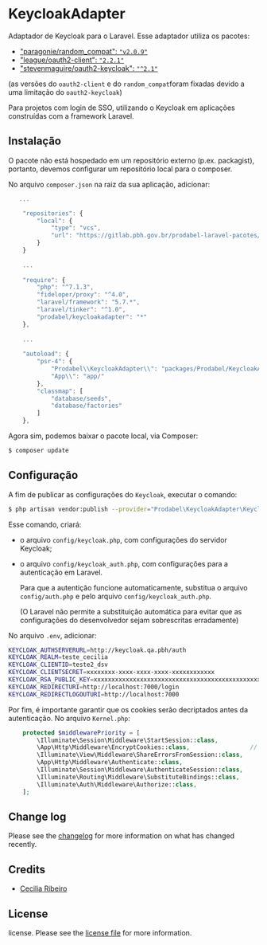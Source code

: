 # KeycloakAdapter

Adaptador de Keycloak para o Laravel. Esse adaptador utiliza os pacotes:

- ["paragonie/random_compat": `"v2.0.9"`](https://github.com/paragonie/random_compat)
- ["league/oauth2-client": `"2.2.1"`](https://github.com/thephpleague/oauth2-client)
- ["stevenmaguire/oauth2-keycloak": `"^2.1"`](https://github.com/stevenmaguire/oauth2-keycloak)

(as versões do `oauth2-client` e do `random_compat`foram fixadas devido a uma limitação do `oauth2-keycloak`)

Para projetos com login de SSO, utilizando o Keycloak em aplicações construídas com a framework Laravel.


## Instalação
O pacote não está hospedado em um repositório externo (p.ex. packagist), portanto, devemos configurar um repositório local para o composer.

No arquivo ```composer.json``` na raiz da sua aplicação, adicionar: 
        
``` js
   ...

    "repositories": {                                                                        //  <------ adicionar
        "local": {                                                                           //  <------ adicionar
            "type": "vcs",                                                                   //  <------ adicionar
            "url": "https://gitlab.pbh.gov.br/prodabel-laravel-pacotes/keycloak-adapter.git" //  <------ adicionar
        }                                                                                    //  <------ adicionar
    }                                                                                        //  <------ adicionar
    
    ...
    
    "require": {
        "php": "^7.1.3",
        "fideloper/proxy": "^4.0",
        "laravel/framework": "5.7.*",
        "laravel/tinker": "^1.0",
        "prodabel/keycloakadapter": "*"                                                      //  <------ adicionar
    },
    
    ...
    
    "autoload": {
        "psr-4": {
            "Prodabel\\KeycloakAdapter\\": "packages/Prodabel/KeycloakAdapter/src",          //  <------ adicionar
            "App\\": "app/"
        },
        "classmap": [
            "database/seeds",
            "database/factories"
        ]
    },
``` 

Agora sim, podemos baixar o pacote local, via Composer:

``` bash
$ composer update
```

## Configuração

A fim de publicar as configurações do `Keycloak`, executar o comando:
``` sh
$ php artisan vendor:publish --provider="Prodabel\KeycloakAdapter\KeycloakAdapterServiceProvider"
```
Esse comando, criará:
- o arquivo `config/keycloak.php`, com configurações do servidor Keycloak; 
- o arquivo `config/keycloak_auth.php`, com configurações para a autenticação em Laravel. 

  Para que a autentição funcione automaticamente, substitua o arquivo `config/auth.php` e pelo arquivo `config/keycloak_auth.php`.
  
  (O Laravel não permite a substituição automática para evitar que as configurações do desenvolvedor sejam sobrescritas erradamente)

No arquivo ```.env```, adicionar:

``` bash
KEYCLOAK_AUTHSERVERURL=http://keycloak.qa.pbh/auth
KEYCLOAK_REALM=teste_cecilia
KEYCLOAK_CLIENTID=teste2_dsv
KEYCLOAK_CLIENTSECRET=xxxxxxxx-xxxx-xxxx-xxxx-xxxxxxxxxxxx
KEYCLOAK_RSA_PUBLIC_KEY=xxxxxxxxxxxxxxxxxxxxxxxxxxxxxxxxxxxxxxxxxxxxxxxxxxxxxxxxxxxxx
KEYCLOAK_REDIRECTURI=http://localhost:7000/login
KEYCLOAK_REDIRECTLOGOUTURI=http://localhost:7000
```

Por fim, é importante garantir que os cookies serão decriptados antes da autenticação. No arquivo `Kernel.php`:

``` php
    protected $middlewarePriority = [
        \Illuminate\Session\Middleware\StartSession::class,
        \App\Http\Middleware\EncryptCookies::class,                 //  <---------- adicionar
        \Illuminate\View\Middleware\ShareErrorsFromSession::class,
        \App\Http\Middleware\Authenticate::class,
        \Illuminate\Session\Middleware\AuthenticateSession::class,
        \Illuminate\Routing\Middleware\SubstituteBindings::class,
        \Illuminate\Auth\Middleware\Authorize::class,
    ];
```

## Change log

Please see the [changelog](changelog.md) for more information on what has changed recently.

## Credits

- [Cecilia Ribeiro](https://github.com/ceciliarb?tab=repositories)

## License

license. 
Please see the [license file](license.md) for more information.

[ico-version]: https://img.shields.io/packagist/v/prodabel/keycloakadapter.svg?style=flat-square
[ico-downloads]: https://img.shields.io/packagist/dt/prodabel/keycloakadapter.svg?style=flat-square
[ico-travis]: https://img.shields.io/travis/prodabel/keycloakadapter/master.svg?style=flat-square
[ico-styleci]: https://styleci.io/repos/12345678/shield

[link-packagist]: https://packagist.org/packages/prodabel/keycloakadapter
[link-downloads]: https://packagist.org/packages/prodabel/keycloakadapter
[link-travis]: https://travis-ci.org/prodabel/keycloakadapter
[link-styleci]: https://styleci.io/repos/12345678
[link-author]: https://github.com/prodabel
[link-contributors]: ../../contributors

